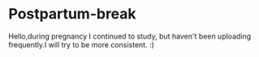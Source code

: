# Postpartum-break
Hello,during pregnancy I continued to study, but haven't been uploading frequently.I will try to be more consistent. :)
